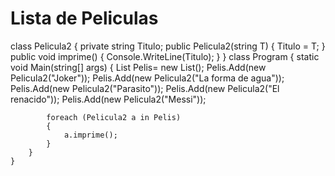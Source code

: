 # Lista de Peliculas

class Pelicula2
    {
        private string Titulo;
        public Pelicula2(string T)
        {
            Titulo = T;
        }
        public void imprime()
        {
            Console.WriteLine(Titulo);
        }
    }
    class Program
    {
        static void Main(string[] args)
        {
            List<Pelicula2> Pelis= new List<Pelicula2>();
            Pelis.Add(new Pelicula2("Joker"));
            Pelis.Add(new Pelicula2("La forma de agua"));
            Pelis.Add(new Pelicula2("Parasito"));
            Pelis.Add(new Pelicula2("El renacido"));
            Pelis.Add(new Pelicula2("Messi"));

            foreach (Pelicula2 a in Pelis)
            {
                a.imprime();
            }
        }
    }